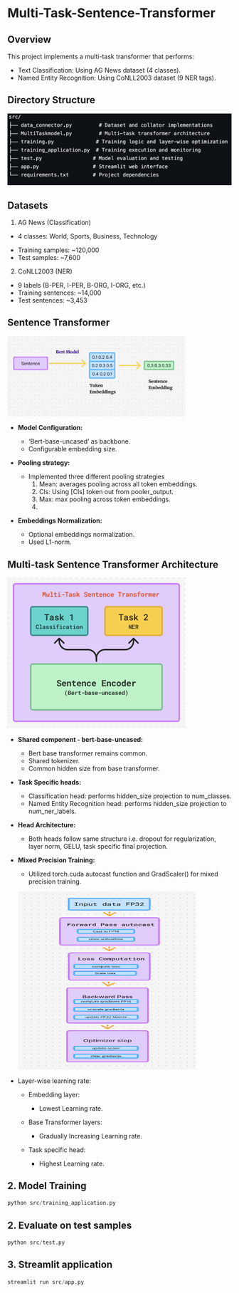 # Multi-Task-Sentence-Transformer

## Overview
This project implements a multi-task transformer that performs:

- Text Classification: Using AG News dataset (4 classes).
- Named Entity Recognition: Using CoNLL2003 dataset (9 NER tags).

## Directory Structure
![Images Alt text](https://github.com/Mithil01/Multi-Task-Sentence-Transformer/blob/main/images/dir_struct.png)

## Datasets
 1. AG News (Classification)

 - 4 classes: World, Sports, Business, Technology </p>
- Training samples: ~120,000 
- Test samples: ~7,600

2. CoNLL2003 (NER)

- 9 labels (B-PER, I-PER, B-ORG, I-ORG, etc.)
- Training sentences: ~14,000
- Test sentences: ~3,453

## Sentence Transformer
<p align="left">
  <img src="https://github.com/Mithil01/Multi-Task-Sentence-Transformer/blob/main/images/sentence_transformer.png" width="400">
</p>

- **Model Configuration:**
  - ‘Bert-base-uncased’ as backbone.
  - Configurable embedding size.

- **Pooling strategy:**
     - Implemented three different pooling strategies
       1. Mean: averages pooling across all token embeddings.
       2. Cls: Using [Cls] token out from pooler_output. 
       3. Max: max pooling across token embeddings.
       4. 
- **Embeddings Normalization:**
     - Optional embeddings normalization.
     - Used L1-norm.


## Multi-task Sentence Transformer Architecture
<p align="left">
  <img src="https://github.com/Mithil01/Multi-Task-Sentence-Transformer/blob/main/images/model.png" width="400">
</p>

- **Shared component - bert-base-uncased:**
    - Bert base transformer remains common.
    - Shared tokenizer.
    - Common hidden size from base transformer.
- **Task Specific heads:**
   - Classification head: performs hidden_size projection to num_classes.
   - Named Entity Recognition head: performs hidden_size projection to num_ner_labels.

- **Head Architecture:**
    - Both heads follow same structure i.e. dropout for regularization, layer norm, GELU, task specific final projection.
- **Mixed Precision Training:**
    - Utilized torch.cuda autocast function and GradScaler() for mixed precision training.
  <p align="left">
  <img src="https://github.com/Mithil01/Multi-Task-Sentence-Transformer/blob/main/images/mixed_precision.png" width="400" height="400">
</p>

- Layer-wise learning rate:

  - Embedding layer:
    - Lowest Learning rate.

  - Base Transformer layers:
    - Gradually Increasing Learning rate.

  - Task specific head:
    - Highest Learning rate.
    
## 2. Model Training
``` python
python src/training_application.py
```

## 2. Evaluate on test samples
``` python
python src/test.py
```

## 3. Streamlit application
``` python
streamlit run src/app.py
```
